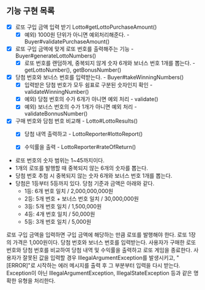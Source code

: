 ## 기능 구현 목록
- [x] 로또 구입 금액 입력 받기 Lotto#getLottoPurchaseAmount()
  - [x] 예외) 1000원 단위가 아니면 예외처리해준다. - Buyer#validatePurchaseAmount()
- [x] 로또 구입 금액에 맞게 로또 번호를 출력해주는 기능 - Buyer#generateLottoNumbers()
  - [x] 로또 번호를 랜덤하게, 중복되지 않게 숫자 6개와 보너스 번호 1개를 뽑는다. - getLottoNumber(), getBonusNumber()
- [x] 당첨 번호와 보너스 번호를 입력받는다. - Buyer#takeWinningNumbers()
  - [x] 입력받은 당첨 번호가 모두 쉼표로 구분된 숫자인지 확인 - validateWinningNumber()
  - [x] 예외) 당첨 번호의 수가 6개가 아니면 예외 처리 - validate()
  - [x] 예외) 보너스 번호의 수가 1개가 아니면 예외 처리 - validateBonnusNumber()
- [x] 구매 번호와 담첨 번호 비교해 - Lotto#LottoResults()
  - [x] 당첨 내역 출력하고  - LottoReporter#lottoReport()
  - [x] 수익률을 출력 - LottoReporter#rateOfReturn()


- 로또 번호의 숫자 범위는 1~45까지이다.
- 1개의 로또를 발행할 때 중복되지 않는 6개의 숫자를 뽑는다.
- 당첨 번호 추첨 시 중복되지 않는 숫자 6개와 보너스 번호 1개를 뽑는다.
- 당첨은 1등부터 5등까지 있다. 당첨 기준과 금액은 아래와 같다.
    - 1등: 6개 번호 일치 / 2,000,000,000원
    - 2등: 5개 번호 + 보너스 번호 일치 / 30,000,000원
    - 3등: 5개 번호 일치 / 1,500,000원
    - 4등: 4개 번호 일치 / 50,000원
    - 5등: 3개 번호 일치 / 5,000원
  
로또 구입 금액을 입력하면 구입 금액에 해당하는 만큼 로또를 발행해야 한다.
로또 1장의 가격은 1,000원이다.
당첨 번호와 보너스 번호를 입력받는다.
사용자가 구매한 로또 번호와 당첨 번호를 비교하여 당첨 내역 및 수익률을 출력하고 로또 게임을 종료한다.
사용자가 잘못된 값을 입력할 경우 IllegalArgumentException를 발생시키고, "[ERROR]"로 시작하는 에러 메시지를 출력 후 그 부분부터 입력을 다시 받는다.
Exception이 아닌 IllegalArgumentException, IllegalStateException 등과 같은 명확한 유형을 처리한다.